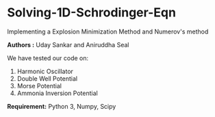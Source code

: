 # Solving-1D-Schrodinger-Eqn

Implementing a Explosion Minimization Method and Numerov's method

**Authors :** Uday Sankar and Aniruddha Seal

We have tested our code on:

1. Harmonic Oscillator
2. Double Well Potential
3. Morse Potential
4. Ammonia Inversion Potential

**Requirement:** Python 3, Numpy, Scipy
